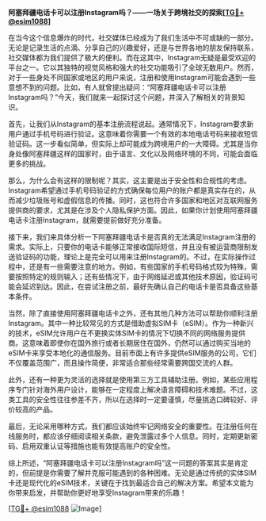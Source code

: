 **阿塞拜疆电话卡可以注册Instagram吗？——一场关于跨境社交的探索[[TG💪+ @esim1088](https://t.me/s/esim1088)]**

在当今这个信息爆炸的时代，社交媒体已经成为了我们生活中不可或缺的一部分。无论是记录生活的点滴、分享自己的兴趣爱好，还是与世界各地的朋友保持联系，社交媒体都为我们提供了极大的便利。而在这其中，Instagram无疑是最受欢迎的平台之一。它以其独特的视觉风格和强大的社交功能吸引了全球无数用户。然而，对于一些身处不同国家或地区的用户来说，注册和使用Instagram可能会遇到一些意想不到的问题。比如，有人就曾提出疑问：“阿塞拜疆电话卡可以注册Instagram吗？”今天，我们就来一起探讨这个问题，并深入了解相关的背景知识。

首先，让我们从Instagram的基本注册流程说起。通常情况下，Instagram要求新用户通过手机号码进行验证。这意味着你需要一个有效的本地电话号码来接收短信验证码。这一步看似简单，但实际上却可能成为跨境用户的一大障碍。尤其是当你身处像阿塞拜疆这样的国家时，由于语言、文化以及网络环境的不同，可能会面临更多的挑战。

那么，为什么会有这样的限制呢？其实，这主要是出于安全性和合规性的考虑。Instagram希望通过手机号码验证的方式确保每位用户的账户都是真实存在的，从而减少垃圾账号和虚假信息的传播。同时，这也符合许多国家和地区对互联网服务提供商的要求，尤其是在涉及个人隐私保护方面。因此，如果你计划使用阿塞拜疆电话卡注册Instagram，就需要提前做好充分准备。

接下来，我们来具体分析一下阿塞拜疆电话卡是否真的无法满足Instagram注册的需求。实际上，只要你的电话卡能够正常接收国际短信，并且没有被运营商限制发送验证码的功能，理论上是完全可以用来注册Instagram的。不过，在实际操作过程中，还是有一些需要注意的地方。例如，有些国家的手机号码格式较为特殊，需要按照特定的规则输入；还有些情况下，由于网络延迟或其他技术原因，验证码可能会延迟到达。因此，在尝试注册之前，最好先确认自己的电话卡是否具备这些基本条件。

当然，除了直接使用阿塞拜疆电话卡之外，还有其他几种方法可以帮助你顺利注册Instagram。其中一种比较常见的方式是借助虚拟SIM卡（eSIM）。作为一种新兴的技术，eSIM允许用户在不更换实体SIM卡的情况下切换不同的网络服务提供商。这意味着即使你在国外旅行或者长期居住在国外，仍然可以通过购买当地的eSIM卡来享受本地化的通信服务。目前市面上有许多提供eSIM服务的公司，它们不仅覆盖范围广，而且操作简便，非常适合那些经常需要跨国交流的人群。

此外，还有一种更为灵活的选择就是使用第三方工具辅助注册。例如，某些应用程序专门针对海外用户设计，能够在一定程度上解决语言障碍和技术难题。不过，这类工具的安全性往往参差不齐，所以在选择时一定要谨慎，尽量挑选口碑较好、评价较高的产品。

最后，无论采用哪种方式，我们都应该始终牢记网络安全的重要性。在注册任何在线服务时，都应该仔细阅读相关条款，避免泄露过多个人信息。同时，定期更新密码、启用双重认证等措施也能有效提高账户的安全性。

综上所述，“阿塞拜疆电话卡可以注册Instagram吗”这一问题的答案其实是肯定的，但前提是你需要了解并克服可能遇到的各种困难。无论是通过传统的实体SIM卡还是现代化的eSIM技术，关键在于找到最适合自己的解决方案。希望本文能为你带来启发，并帮助你更好地享受Instagram带来的乐趣！

[[TG💪+ @esim1088](https://t.me/s/esim1088) ![Image](https://i.postimg.cc/4NQfJmqS/Snipaste-2025-05-13-00-14-12.png)]